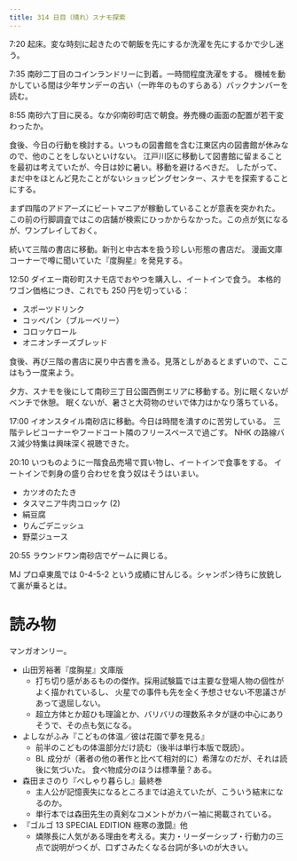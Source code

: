 ```yaml
---
title: 314 日目（晴れ）スナモ探索
---
```


7:20 起床。変な時刻に起きたので朝飯を先にするか洗濯を先にするかで少し迷う。

7:35 南砂二丁目のコインランドリーに到着。一時間程度洗濯をする。
機械を動かしている間は少年サンデーの古い（一昨年のものすらある）バックナンバーを読む。

8:55 南砂六丁目に戻る。なか卯南砂町店で朝食。券売機の画面の配置が若干変わったか。

食後、今日の行動を検討する。いつもの図書館を含む江東区内の図書館が休みなので、他のことをしないといけない。
江戸川区に移動して図書館に留まることを最初は考えていたが、今日は妙に暑い。移動を避けるべきだ。
したがって、まだ中をほとんど見たことがないショッピングセンター、スナモを探索することにする。

まず四階のアドアーズにビートマニアが稼動していることが意表を突かれた。
この前の行脚調査ではこの店舗が検索にひっかからなかった。この点が気になるが、ワンプレイしておく。

続いて三階の書店に移動。新刊と中古本を扱う珍しい形態の書店だ。
漫画文庫コーナーで噂に聞いていた『度胸星』を発見する。

12:50 ダイエー南砂町スナモ店でおやつを購入し、イートインで食う。
本格的ワゴン価格につき、これでも 250 円を切っている：
* スポーツドリンク
* コッペパン（ブルーベリー）
* コロッケロール
* オニオンチーズブレッド

食後、再び三階の書店に戻り中古書を漁る。見落としがあるとまずいので、ここはもう一度来よう。

夕方、スナモを後にして南砂三丁目公園西側エリアに移動する。別に眠くないがベンチで休憩。
眠くないが、暑さと大荷物のせいで体力はかなり落ちている。

17:00 イオンスタイル南砂店に移動。今日は時間を潰すのに苦労している。
三階テレビコーナーやフードコート隣のフリースペースで過ごす。
NHK の路線バス減少特集は興味深く視聴できた。

20:10 いつものように一階食品売場で買い物し、イートインで食事をする。
イートインで刺身の盛り合わせを食う奴はそうはいまい。
* カツオのたたき
* タスマニア牛肉コロッケ (2)
* 絹豆腐
* りんごデニッシュ
* 野菜ジュース

20:55 ラウンドワン南砂店でゲームに興じる。

MJ プロ卓東風では 0-4-5-2 という成績に甘んじる。シャンポン待ちに放銃して裏が乗るとは。

# 読み物

マンガオンリー。

* 山田芳裕著『度胸星』文庫版
  * 打ち切り感があるものの傑作。採用試験篇では主要な登場人物の個性がよく描かれているし、
    火星での事件も先を全く予想させない不思議さがあって退屈しない。
  * 超立方体とか超ひも理論とか、バリバリの理数系ネタが謎の中心にありそうで、その点も気になる。
* よしながふみ『こどもの体温／彼は花園で夢を見る』
  * 前半のこどもの体温部分だけ読む（後半は単行本版で既読）。
  * BL 成分が（著者の他の著作と比べて相対的に）希薄なのだが、それは読後に気づいた。
    食べ物成分のほうは標準量？ある。
* 森田まさのり『べしゃり暮らし』最終巻
  * 主人公が記憶喪失になるところまでは追えていたが、こういう結末になるのか。
  * 単行本では森田先生の真剣なコメントがカバー袖に掲載されている。
* 『ゴルゴ 13 SPECIAL EDITION 極寒の激闘』他
  * 燐隊長に人気がある理由を考える。実力・リーダーシップ・行動力の三点で説明がつくが、口ずさみたくなる台詞が多いのが大きい。

